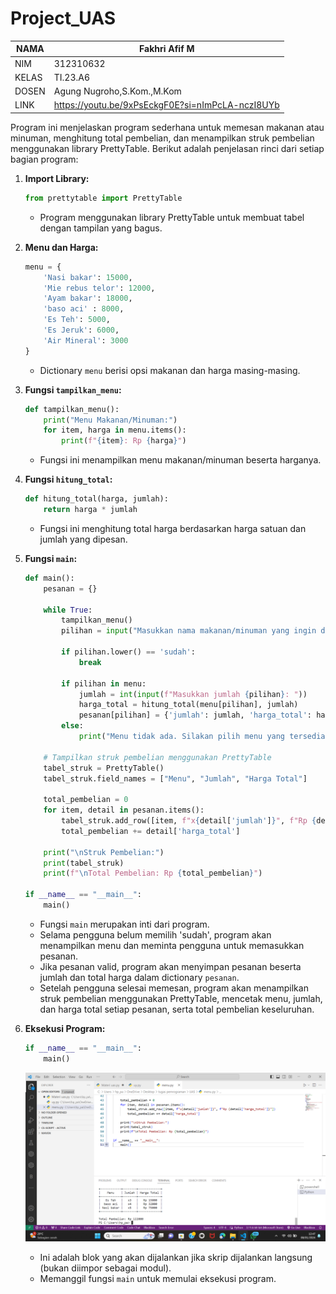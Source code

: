 # Project_UAS

| NAMA   | Fakhri Afif M  |
| --- | --- |
| NIM    | 312310632 |
| KELAS  | TI.23.A6 |
| DOSEN  | Agung Nugroho,S.Kom.,M.Kom |
| LINK  |  https://youtu.be/9xPsEckgF0E?si=nImPcLA-nczI8UYb |


Program ini menjelaskan program sederhana untuk memesan makanan atau minuman, menghitung total pembelian, dan menampilkan struk pembelian menggunakan library PrettyTable. Berikut adalah penjelasan rinci dari setiap bagian program:

1. **Import Library:**
   ```python
   from prettytable import PrettyTable
   ```
   - Program menggunakan library PrettyTable untuk membuat tabel dengan tampilan yang bagus.

2. **Menu dan Harga:**
   ```python
   menu = {
       'Nasi bakar': 15000,
       'Mie rebus telor': 12000,
       'Ayam bakar': 18000,
       'baso aci' : 8000,
       'Es Teh': 5000,
       'Es Jeruk': 6000,
       'Air Mineral': 3000
   }
   ```
   - Dictionary `menu` berisi opsi makanan dan harga masing-masing.

3. **Fungsi `tampilkan_menu`:**
   ```python
   def tampilkan_menu():
       print("Menu Makanan/Minuman:")
       for item, harga in menu.items():
           print(f"{item}: Rp {harga}")
   ```
   - Fungsi ini menampilkan menu makanan/minuman beserta harganya.

4. **Fungsi `hitung_total`:**
   ```python
   def hitung_total(harga, jumlah):
       return harga * jumlah
   ```
   - Fungsi ini menghitung total harga berdasarkan harga satuan dan jumlah yang dipesan.

5. **Fungsi `main`:**
   ```python
   def main():
       pesanan = {}

       while True:
           tampilkan_menu()
           pilihan = input("Masukkan nama makanan/minuman yang ingin dipesan (ketik 'sudah' untuk menampilkan struk): ")

           if pilihan.lower() == 'sudah':
               break

           if pilihan in menu:
               jumlah = int(input(f"Masukkan jumlah {pilihan}: "))
               harga_total = hitung_total(menu[pilihan], jumlah)
               pesanan[pilihan] = {'jumlah': jumlah, 'harga_total': harga_total}
           else:
               print("Menu tidak ada. Silakan pilih menu yang tersedia.")

       # Tampilkan struk pembelian menggunakan PrettyTable
       tabel_struk = PrettyTable()
       tabel_struk.field_names = ["Menu", "Jumlah", "Harga Total"]

       total_pembelian = 0
       for item, detail in pesanan.items():
           tabel_struk.add_row([item, f"x{detail['jumlah']}", f"Rp {detail['harga_total']}"])
           total_pembelian += detail['harga_total']

       print("\nStruk Pembelian:")
       print(tabel_struk)
       print(f"\nTotal Pembelian: Rp {total_pembelian}")

   if __name__ == "__main__":
       main()
   ```
   - Fungsi `main` merupakan inti dari program.
   - Selama pengguna belum memilih 'sudah', program akan menampilkan menu dan meminta pengguna untuk memasukkan pesanan.
   - Jika pesanan valid, program akan menyimpan pesanan beserta jumlah dan total harga dalam dictionary `pesanan`.
   - Setelah pengguna selesai memesan, program akan menampilkan struk pembelian menggunakan PrettyTable, mencetak menu, jumlah, dan harga total setiap pesanan, serta total pembelian keseluruhan.

6. **Eksekusi Program:**
   ```python
   if __name__ == "__main__":
       main()
   ```
   ![gambar](ss74.png)
   - Ini adalah blok yang akan dijalankan jika skrip dijalankan langsung (bukan diimpor sebagai modul).
   - Memanggil fungsi `main` untuk memulai eksekusi program.
